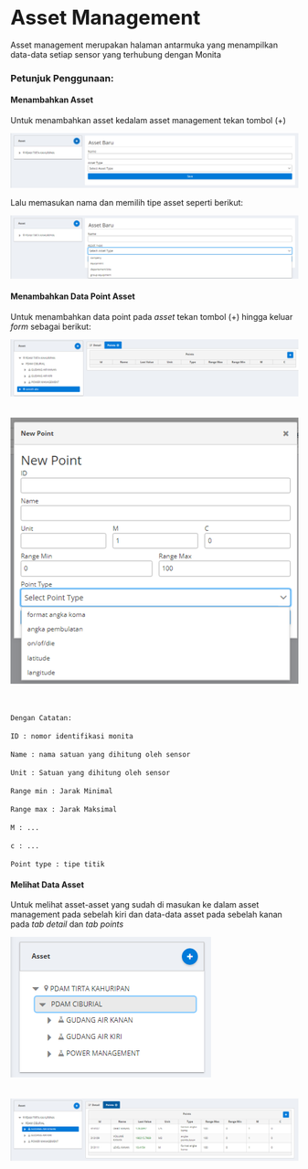 # <div class="subt" style="font-size:35px;">Asset Management</div>

Asset management merupakan halaman antarmuka yang menampilkan data-data setiap sensor yang terhubung dengan Monita

### <div class="subt">Petunjuk Penggunaan:</div>

#### <div class="t1">Menambahkan Asset</div>

Untuk menambahkan asset kedalam asset management tekan tombol (+)

<img src="media/mam2(7).png" style="align: center;" >

Lalu memasukan nama dan memilih tipe asset seperti berikut:

<img src="media/mam2(8).png" style="align: center;" >

#### <div class="t1">Menambahkan Data Point Asset</div>

Untuk menambahkan data point pada _asset_ tekan tombol (+) hingga keluar _form_ sebagai berikut:

<img src="media/mam1.png" style="align: center;" >
<br>
<br>
<br>
<img src="media/mam2.png" style="align: center;" >
<br>
<br>
<br>

```
Dengan Catatan:

ID : nomor identifikasi monita

Name : nama satuan yang dihitung oleh sensor

Unit : Satuan yang dihitung oleh sensor

Range min : Jarak Minimal

Range max : Jarak Maksimal

M : ...

c : ...

Point type : tipe titik

```

#### <div class="t1">Melihat Data Asset</div>

Untuk melihat asset-asset yang sudah di masukan ke dalam asset management pada sebelah kiri dan data-data asset pada sebelah kanan pada _tab detail_ dan _tab points_

<img src="media/mam2(10).png" style="align: center;" >
<br>
<br>
<br>
<img src="media/mam2(12).png" style="align: center;" >
